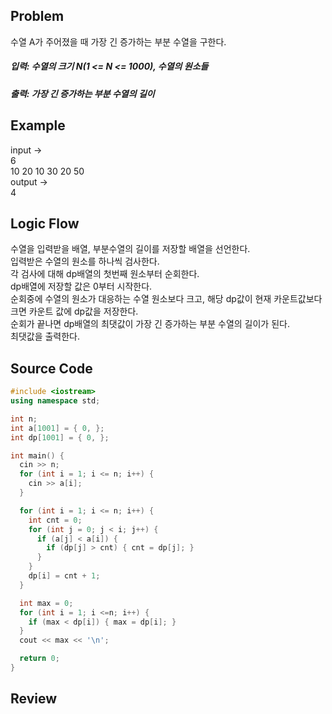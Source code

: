 ## Problem
수열 A가 주어졌을 때 가장 긴 증가하는 부분 수열을 구한다.   
##### 입력: 수열의 크기 N(1 <= N <= 1000), 수열의 원소들   
##### 출력: 가장 긴 증가하는 부분 수열의 길이   

## Example
input ->   
6   
10 20 10 30 20 50   
output ->   
4   
   
## Logic Flow
수열을 입력받을 배열, 부분수열의 길이를 저장할 배열을 선언한다.   
입력받은 수열의 원소를 하나씩 검사한다.   
각 검사에 대해 dp배열의 첫번째 원소부터 순회한다.   
dp배열에 저장할 값은 0부터 시작한다.   
순회중에 수열의 원소가 대응하는 수열 원소보다 크고, 해당 dp값이 현재 카운트값보다 크면 카운트 값에 dp값을 저장한다.   
순회가 끝나면 dp배열의 최댓값이 가장 긴 증가하는 부분 수열의 길이가 된다.   
최댓값을 출력한다.   
   
## Source Code
``` cpp
#include <iostream>
using namespace std;

int n;
int a[1001] = { 0, };
int dp[1001] = { 0, };

int main() {
  cin >> n;
  for (int i = 1; i <= n; i++) {
    cin >> a[i];
  }

  for (int i = 1; i <= n; i++) {
    int cnt = 0;
    for (int j = 0; j < i; j++) {
      if (a[j] < a[i]) {
        if (dp[j] > cnt) { cnt = dp[j]; }
      }
    }
    dp[i] = cnt + 1;
  }

  int max = 0;
  for (int i = 1; i <=n; i++) {
    if (max < dp[i]) { max = dp[i]; }
  }
  cout << max << '\n';

  return 0;
}
```

## Review
